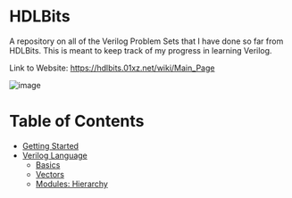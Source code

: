 # HDLBits
A repository on all of the Verilog Problem Sets that I have done so far from HDLBits. This is meant to keep track of my progress in learning Verilog.

Link to Website: https://hdlbits.01xz.net/wiki/Main_Page 

![image](https://github.com/user-attachments/assets/33a86d9e-e4d4-4396-92bd-c3e13de6426a)

Table of Contents
=================

<!--ts-->
   * [Getting Started](/GettingStarted)
   * [Verilog Language](/Verilog%20Language)
      * [Basics](/Verilog%20Language/Basics)
      * [Vectors](/Verilog%20Language/Vectors)
      * [Modules: Hierarchy](/Verilog%20Language/Module%20Hierarchy)
<!--te-->
